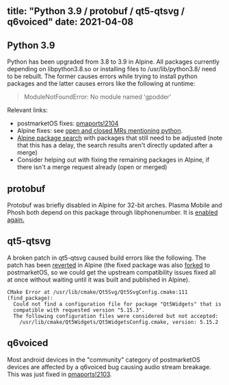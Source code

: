 title: "Python 3.9 / protobuf / qt5-qtsvg / q6voiced"
date: 2021-04-08
---

## Python 3.9

Python has been upgraded from 3.8 to 3.9 in Alpine. All packages currently
depending on libpython3.8.so or installing files to /usr/lib/python3.8/ need
to be rebuilt. The former causes errors while trying to install python packages
and the latter causes errors like the following at runtime:

> ModuleNotFoundError: No module named 'gpodder'

Relevant links:

* postmarketOS fixes: [pmaports!2104](https://gitlab.com/postmarketOS/pmaports/-/merge_requests/2104)
* Alpine fixes: see
[open and closed MRs mentioning python](https://gitlab.alpinelinux.org/alpine/aports/-/merge_requests?scope=all&utf8=%E2%9C%93&state=opened&search=python).
* [Alpine package search](https://pkgs.alpinelinux.org/contents?file=&path=%2Fusr%2Flib%2Fpython3.8%2F*&name=*&branch=edge)
  with packages that still need to be adjusted (note that this has a delay, the
  search results aren't directly updated after a merge)
* Consider helping out with fixing the remaining packages in Alpine, if there
  isn't a merge request already (open or merged)

## protobuf

Protobuf was briefly disabled in Alpine for 32-bit arches. Plasma Mobile and
Phosh both depend on this package through libphonenumber. It is
[enabled again.](https://gitlab.alpinelinux.org/alpine/aports/-/commit/94bd1b9446f8e59d3e69a9844b65b27023207c02)

## qt5-qtsvg

A broken patch in qt5-qtsvg caused build errors like the following. The patch
has been
[reverted](https://gitlab.alpinelinux.org/alpine/aports/-/merge_requests/20307)
in Alpine (the fixed package was also
[forked](https://gitlab.com/postmarketOS/pmaports/-/merge_requests/2104)
to postmarketOS, so we could get the upstream compatibility issues fixed all at
once without waiting until it was built and published in Alpine).

```
CMake Error at /usr/lib/cmake/Qt5Svg/Qt5SvgConfig.cmake:111 (find_package):
  Could not find a configuration file for package "Qt5Widgets" that is
  compatible with requested version "5.15.3".
  The following configuration files were considered but not accepted:
    /usr/lib/cmake/Qt5Widgets/Qt5WidgetsConfig.cmake, version: 5.15.2
```

## q6voiced

Most android devices in the "community" category of postmarketOS devices are
affected by a q6voiced bug causing audio stream breakage. This was just fixed
in
[pmaports!2103](https://gitlab.com/postmarketOS/pmaports/-/merge_requests/2103).
